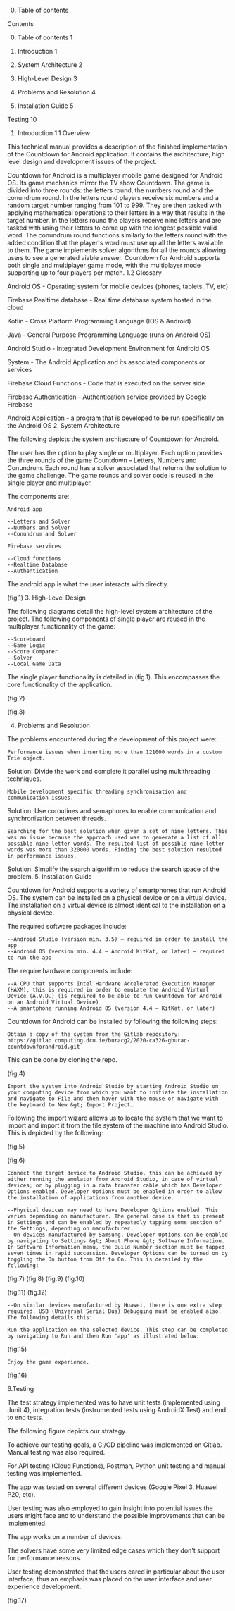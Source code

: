 0. Table of contents

Contents

0. Table of contents 1

1. Introduction 1

2. System Architecture 2

3. High-Level Design 3

4. Problems and Resolution 4

5. Installation Guide 5

Testing 10
1. Introduction
1.1 Overview

This technical manual provides a description of the finished implementation of the Countdown for Android application. It contains the architecture, high level design and development issues of the project.

Countdown for Android is a multiplayer mobile game designed for Android OS. Its game mechanics mirror the TV show Countdown. The game is divided into three rounds: the letters round, the numbers round and the conundrum round. In the letters round players receive six numbers and a random target number ranging from 101 to 999. They are then tasked with applying mathematical operations to their letters in a way that results in the target number. In the letters round the players receive nine letters and are tasked with using their letters to come up with the longest possible valid word. The conundrum round functions similarly to the letters round with the added condition that the player's word must use up all the letters available to them. The game implements solver algorithms for all the rounds allowing users to see a generated viable answer. Countdown for Android supports both single and multiplayer game mode, with the multiplayer mode supporting up to four players per match.
1.2 Glossary

Android OS - Operating system for mobile devices (phones, tablets, TV, etc)

Firebase Realtime database - Real time database system hosted in the cloud

Kotlin - Cross Platform Programming Language (IOS & Android)

Java - General Purpose Programming Language (runs on Android OS)

Android Studio - Integrated Development Environment for Android OS

System - The Android Application and its associated components or services

Firebase Cloud Functions - Code that is executed on the server side

Firebase Authentication - Authentication service provided by Google Firebase

Android Application - a program that is developed to be run specifically on the Android OS
2. System Architecture

The following depicts the system architecture of Countdown for Android.

The user has the option to play single or multiplayer. Each option provides the three rounds of the game Countdown – Letters, Numbers and Conundrum. Each round has a solver associated that returns the solution to the game challenge. The game rounds and solver code is reused in the single player and multiplayer.

The components are:

    Android app

    --Letters and Solver
    --Numbers and Solver
    --Conundrum and Solver

    Firebase services

    --Cloud functions
    --Realtime Database
    --Authentication

The android app is what the user interacts with directly.

(fig.1)
3. High-Level Design

The following diagrams detail the high-level system architecture of the project. The following components of single player are reused in the multiplayer functionality of the game:

    --Scoreboard
    --Game Logic
    --Score Comparer
    --Solver
    --Local Game Data

The single player functionality is detailed in (fig.1). This encompasses the core functionality of the application.

(fig.2)

(fig.3)

4. Problems and Resolution

The problems encountered during the development of this project were:

    Performance issues when inserting more than 121000 words in a custom Trie object.

Solution: Divide the work and complete it parallel using multithreading techniques.

    Mobile development specific threading synchronisation and communication issues.

Solution: Use coroutines and semaphores to enable communication and synchronisation between threads.

    Searching for the best solution when given a set of nine letters. This was an issue because the approach used was to generate a list of all possible nine letter words. The resulted list of possible nine letter words was more than 320000 words. Finding the best solution resulted in performance issues.

Solution: Simplify the search algorithm to reduce the search space of the problem.
5. Installation Guide

Countdown for Android supports a variety of smartphones that run Android OS. The system can be installed on a physical device or on a virtual device. The installation on a virtual device is almost identical to the installation on a physical device.

The required software packages include:

    --Android Studio (version min. 3.5) – required in order to install the app
    --Android OS (version min. 4.4 – Android KitKat, or later) – required to run the app

The require hardware components include:

    --A CPU that supports Intel Hardware Accelerated Execution Manager (HAXM), this is required in order to emulate the Android Virtual Device (A.V.D.) (is required to be able to run Countdown for Android on an Android Virtual Device)
    --A smartphone running Android OS (version 4.4 – KitKat, or later)

Countdown for Android can be installed by following the following steps:

    Obtain a copy of the system from the Gitlab repository: https://gitlab.computing.dcu.ie/buracg2/2020-ca326-gburac-countdownforandroid.git

This can be done by cloning the repo.

(fig.4)

    Import the system into Android Studio by starting Android Studio on your computing device from which you want to initiate the installation and navigate to File and then hover with the mouse or navigate with the keyboard to New &gt; Import Project…

Following the import wizard allows us to locate the system that we want to import and import it from the file system of the machine into Android Studio. This is depicted by the following:

(fig.5)

(fig.6)

    Connect the target device to Android Studio, this can be achieved by either running the emulator from Android Studio, in case of virtual devices; or by plugging in a data transfer cable which has Developer Options enabled. Developer Options must be enabled in order to allow the installation of applications from another device.

    --Physical devices may need to have Developer Options enabled. This varies depending on manufacturer. The general case is that is present in Settings and can be enabled by repeatedly tapping some section of the Settings, depending on manufacturer.
    --On devices manufactured by Samsung, Developer Options can be enabled by navigating to Settings &gt; About Phone &gt; Software Information. In Software Information menu, the Build Number section must be tapped seven times in rapid succession. Developer Options can be turned on by toggling the On button from Off to On. This is detailed by the following:

(fig.7) (fig.8) (fig.9) (fig.10)

(fig.11) (fig.12)

    --On similar devices manufactured by Huawei, there is one extra step required. USB (Universal Serial Bus) Debugging must be enabled also. The following details this:

    Run the application on the selected device. This step can be completed by navigating to Run and then Run 'app' as illustrated below:

(fig.15)

    Enjoy the game experience.

(fig.16)

6.Testing

The test strategy implemented was to have unit tests (implemented using Junit 4), integration tests (instrumented tests using AndroidX Test) and end to end tests.

The following figure depicts our strategy.

To achieve our testing goals, a CI/CD pipeline was implemented on Gitlab. Manual testing was also required.

For API testing (Cloud Functions), Postman, Python unit testing and manual testing was implemented.

The app was tested on several different devices (Google Pixel 3, Huawei P20, etc).

User testing was also employed to gain insight into potential issues the users might face and to understand the possible improvements that can be implemented.

The app works on a number of devices.

The solvers have some very limited edge cases which they don't support for performance reasons.

User testing demonstrated that the users cared in particular about the user interface, thus an emphasis was placed on the user interface and user experience development.

(fig.17)
